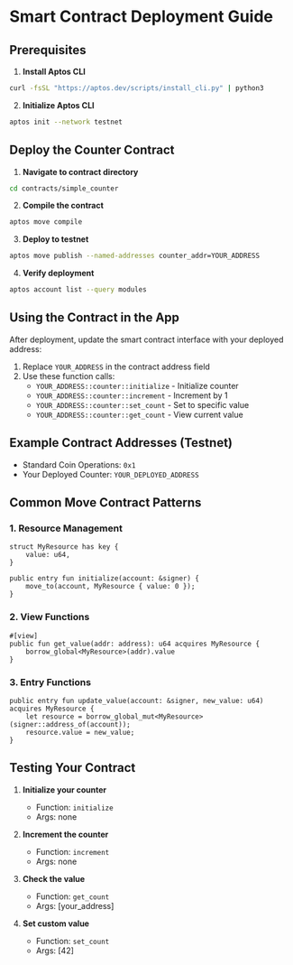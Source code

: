 # Smart Contract Deployment Guide

## Prerequisites

1. **Install Aptos CLI**
```bash
curl -fsSL "https://aptos.dev/scripts/install_cli.py" | python3
```

2. **Initialize Aptos CLI**
```bash
aptos init --network testnet
```

## Deploy the Counter Contract

1. **Navigate to contract directory**
```bash
cd contracts/simple_counter
```

2. **Compile the contract**
```bash
aptos move compile
```

3. **Deploy to testnet**
```bash
aptos move publish --named-addresses counter_addr=YOUR_ADDRESS
```

4. **Verify deployment**
```bash
aptos account list --query modules
```

## Using the Contract in the App

After deployment, update the smart contract interface with your deployed address:

1. Replace `YOUR_ADDRESS` in the contract address field
2. Use these function calls:
   - `YOUR_ADDRESS::counter::initialize` - Initialize counter
   - `YOUR_ADDRESS::counter::increment` - Increment by 1
   - `YOUR_ADDRESS::counter::set_count` - Set to specific value
   - `YOUR_ADDRESS::counter::get_count` - View current value

## Example Contract Addresses (Testnet)

- Standard Coin Operations: `0x1`
- Your Deployed Counter: `YOUR_DEPLOYED_ADDRESS`

## Common Move Contract Patterns

### 1. Resource Management
```move
struct MyResource has key {
    value: u64,
}

public entry fun initialize(account: &signer) {
    move_to(account, MyResource { value: 0 });
}
```

### 2. View Functions
```move
#[view]
public fun get_value(addr: address): u64 acquires MyResource {
    borrow_global<MyResource>(addr).value
}
```

### 3. Entry Functions
```move
public entry fun update_value(account: &signer, new_value: u64) acquires MyResource {
    let resource = borrow_global_mut<MyResource>(signer::address_of(account));
    resource.value = new_value;
}
```

## Testing Your Contract

1. **Initialize your counter**
   - Function: `initialize`
   - Args: none

2. **Increment the counter**
   - Function: `increment` 
   - Args: none

3. **Check the value**
   - Function: `get_count`
   - Args: [your_address]

4. **Set custom value**
   - Function: `set_count`
   - Args: [42]